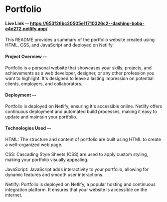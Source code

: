 # Portfolio
#### Live Link -- https://653f26bc20505e11710326c2--dashing-boba-e4e272.netlify.app/ 
This README provides a summary of the portfolio website created using HTML, CSS, and JavaScript and deployed on Netlify.
#### Project Overview -- 
Portfolio is a personal website that showcases your skills, projects, and achievements as a web developer, designer, or any other profession you want to highlight. It's designed to leave a lasting impression on potential clients, employers, and collaborators.
#### Deployment -- 
Portfolio is deployed on Netlify, ensuring it's accessible online. Netlify offers continuous deployment and automated build processes, making it easy to update and maintain your portfolio.
#### Technologies Used -- 
HTML: The structure and content of portfolio are built using HTML to create a well-organized web page.

CSS: Cascading Style Sheets (CSS) are used to apply custom styling, making your portfolio visually appealing.

JavaScript: JavaScript adds interactivity to your portfolio, allowing for dynamic features and smooth user interactions.

Netlify: Portfolio is deployed on Netlify, a popular hosting and continuous integration platform. It ensures that your website is accessible on the internet.

